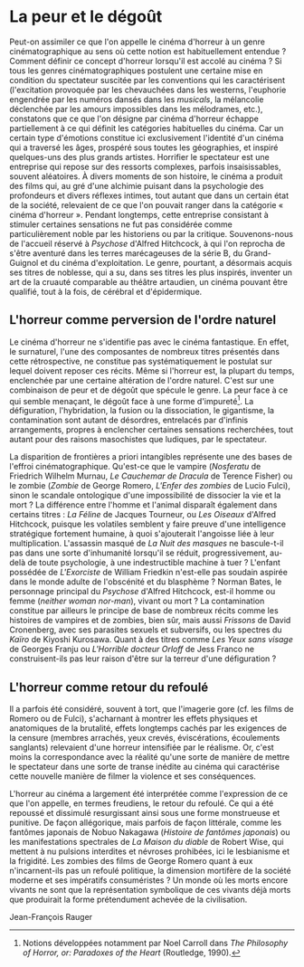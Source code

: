 # La peur et le dégoût

Peut-on assimiler ce que l'on appelle le cinéma d'horreur à un genre cinématographique au sens où cette notion est habituellement entendue ? Comment définir ce concept d'horreur lorsqu'il est accolé au cinéma ? Si tous les genres cinématographiques postulent une certaine mise en condition du spectateur suscitée par les conventions qui les caractérisent (l'excitation provoquée par les chevauchées dans les westerns, l'euphorie engendrée par les numéros dansés dans les _musicals_, la mélancolie déclenchée par les amours impossibles dans les mélodrames, etc.), constatons que ce que l'on désigne par cinéma d'horreur échappe partiellement à ce qui définit les catégories habituelles du cinéma. Car un certain type d'émotions constitue ici exclusivement l'identité d'un cinéma qui a traversé les âges, prospéré sous toutes les géographies, et inspiré quelques-uns des plus grands artistes. Horrifier le spectateur est une entreprise qui repose sur des ressorts complexes, parfois insaisissables, souvent aléatoires. À divers moments de son histoire, le cinéma a produit des films qui, au gré d'une alchimie puisant dans la psychologie des profondeurs et divers réflexes intimes, tout autant que dans un certain état de la société, relevaient de ce que l'on pouvait ranger dans la catégorie « cinéma d'horreur ». Pendant longtemps, cette entreprise consistant à stimuler certaines sensations ne fut pas considérée comme particulièrement noble par les historiens ou par la critique. Souvenons-nous de l'accueil réservé à _Psychose_ d'Alfred Hitchcock, à qui l'on reprocha de s'être aventuré dans les terres marécageuses de la série B, du Grand-Guignol et du cinéma d'exploitation. Le genre, pourtant, a désormais acquis ses titres de noblesse, qui a su, dans ses titres les plus inspirés, inventer un art de la cruauté comparable au théâtre artaudien, un cinéma pouvant être qualifié, tout à la fois, de cérébral et d'épidermique.

## L'horreur comme perversion de l'ordre naturel

Le cinéma d'horreur ne s'identifie pas avec le cinéma fantastique. En effet, le surnaturel, l'une des composantes de nombreux titres présentés dans cette rétrospective, ne constitue pas systématiquement le postulat sur lequel doivent reposer ces récits. Même si l'horreur est, la plupart du temps, enclenchée par une certaine altération de l'ordre naturel. C'est sur une combinaison de peur et de dégoût que spécule le genre. La peur face à ce qui semble menaçant, le dégoût face à une forme d'impureté[^1]. La défiguration, l'hybridation, la fusion ou la dissociation, le gigantisme, la contamination sont autant de désordres, entrelacés par d'infinis arrangements, propres à enclencher certaines sensations recherchées, tout autant pour des raisons masochistes que ludiques, par le spectateur.

La disparition de frontières a priori intangibles représente une des bases de l'effroi cinématographique. Qu'est-ce que le vampire (_Nosferatu_ de Friedrich Wilhelm Murnau, _Le Cauchemar de Dracula_ de Terence Fisher) ou le zombie (_Zombie_ de George Romero, _L'Enfer des zombies_ de Lucio Fulci), sinon le scandale ontologique d'une impossibilité de dissocier la vie et la mort ? La différence entre l'homme et l'animal disparaît également dans certains titres : _La Féline_ de Jacques Tourneur, ou _Les Oiseaux_ d'Alfred Hitchcock, puisque les volatiles semblent y faire preuve d'une intelligence stratégique fortement humaine, à quoi s'ajouterait l'angoisse liée à leur multiplication. L'assassin masqué de _La Nuit des masques_ ne bascule-t-il pas dans une sorte d'inhumanité lorsqu'il se réduit, progressivement, au-delà de toute psychologie, à une indestructible machine à tuer ? L'enfant possédée de _L'Exorciste_ de William Friedkin n'est-elle pas soudain aspirée dans le monde adulte de l'obscénité et du blasphème ? Norman Bates, le personnage principal du _Psychose_ d'Alfred Hitchcock, est-il homme ou femme (_neither woman nor-man_), vivant ou mort ? La contamination constitue par ailleurs le principe de base de nombreux récits comme les histoires de vampires et de zombies, bien sûr, mais aussi _Frissons_ de David Cronenberg, avec ses parasites sexuels et subversifs, ou les spectres du _Kaïro_ de Kiyoshi Kurosawa. Quant à des titres comme _Les Yeux sans visage_ de Georges Franju ou _L'Horrible docteur Orloff_ de Jess Franco ne construisent-ils pas leur raison d'être sur la terreur d'une défiguration ?

## L'horreur comme retour du refoulé

Il a parfois été considéré, souvent à tort, que l'imagerie gore (cf. les films de Romero ou de Fulci), s'acharnant à montrer les effets physiques et anatomiques de la brutalité, effets longtemps cachés par les exigences de la censure (membres arrachés, yeux crevés, éviscérations, écoulements sanglants) relevaient d'une horreur intensifiée par le réalisme. Or, c'est moins la correspondance avec la réalité qu'une sorte de manière de mettre le spectateur dans une sorte de transe inédite au cinéma qui caractérise cette nouvelle manière de filmer la violence et ses conséquences.

L'horreur au cinéma a largement été interprétée comme l'expression de ce que l'on appelle, en termes freudiens, le retour du refoulé. Ce qui a été repoussé et dissimulé resurgissant ainsi sous une forme monstrueuse et punitive. De façon allégorique, mais parfois de façon littérale, comme les fantômes japonais de Nobuo Nakagawa (_Histoire de fantômes japonais_) ou les manifestations spectrales de _La Maison du diable_ de Robert Wise, qui mettent à nu pulsions interdites et névroses prohibées, ici le lesbianisme et la frigidité. Les zombies des films de George Romero quant à eux n'incarnent-ils pas un refoulé politique, la dimension mortifère de la société moderne et ses impératifs consuméristes ? Un monde où les morts encore vivants ne sont que la représentation symbolique de ces vivants déjà morts que produirait la forme prétendument achevée de la civilisation.

Jean-François Rauger

[^1]: Notions développées notamment par Noel Carroll dans _The Philosophy of Horror, or: Paradoxes of the Heart_ (Routledge, 1990).
